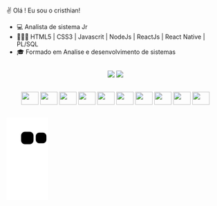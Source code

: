 ✌ Olá ! Eu sou o cristhian!

- 💻 Analista de sistema Jr [<Hospital Santa Monica>](https://www.hospsantamonica.com.br/)
- 👩🏻‍💻 HTML5 | CSS3 | Javascrit | NodeJs | ReactJs | React Native | PL/SQL
- 🎓 Formado em Analise e desenvolvimento de sistemas

##
<div align="center">
    <a href="http://github.com/cristhian-pen"></a>
    <img height="180em" src="https://github-readme-stats.vercel.app/api?username=cristhian-pen&show_icons=true&theme=dracula&include_all_commits=true&count_private=true"/>
    <img height="180em" src="https://github-readme-stats.vercel.app/top-langs/api?username=cristhian-pen&layout=compact&langs-count=7&theme=dracula"/>
 </div>


##
<div style="display: inline_block" align="center">
  <img align="center" alt"lang-JS" height="30" width="40" src="https://cdn.jsdelivr.net/gh/devicons/devicon/icons/javascript/javascript-original.svg"/>
  <img align="center" alt"lang-html" height="30" width="40" src="https://cdn.jsdelivr.net/gh/devicons/devicon/icons/html5/html5-original-wordmark.svg"/>
  <img align="center" alt"lang-bts" height="30" width="40" src="https://cdn.jsdelivr.net/gh/devicons/devicon/icons/bootstrap/bootstrap-original.svg"/>
  <img align="center" alt"lang-twid" height="30" width="40" src="https://cdn.jsdelivr.net/gh/devicons/devicon/icons/tailwindcss/tailwindcss-original-wordmark.svg"/>
  <img align="center" alt"lang-Rejs" height="30" width="40" src="https://cdn.jsdelivr.net/gh/devicons/devicon/icons/react/react-original-wordmark.svg"/>
  <img align="center" alt"lang-node" height="30" width="40" src="img src="https://cdn.jsdelivr.net/gh/devicons/devicon/icons/nodejs/nodejs-plain.svg"/>
  <img align="center" alt"lang-dkr" height="30" width="40" src="img src="https://cdn.jsdelivr.net/gh/devicons/devicon/icons/docker/docker-plain.svg"/>
  <img align="center" alt"lang-fgma" height="30" width="40" src="img src="https://cdn.jsdelivr.net/gh/devicons/devicon/icons/figma/figma-original.svg"/>
  <img align="center" alt"lang-msql" height="30" width="40" src="img src="https://cdn.jsdelivr.net/gh/devicons/devicon/icons/mysql/mysql-plain.svg"/>
  <img align="center" alt"lang-sqlize" height="30" width="40" src="img src="https://cdn.jsdelivr.net/gh/devicons/devicon/icons/sequelize/sequelize-plain.svg"/>
</div>

##
<div align="center">
  <a href="https://www.linkedin.com/in/cristhian-moura/" target="_blank"src=">
    <img height="40" width="50" https://cdn.jsdelivr.net/gh/devicons/devicon/icons/linkedin/linkedin-original.svg" />
  </a>
</div>

![snake gif](https://github.com/cristhian-pen/cristhian-pen/blob/output/github-contribution-grid-snake.svg)

